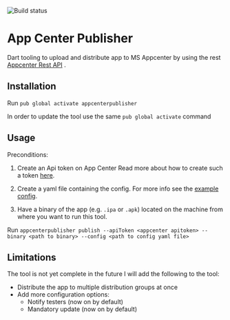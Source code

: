 ![Build status](https://travis-ci.com/remonh87/app_center_uploader.svg?branch=master)


# App Center Publisher

Dart tooling to upload and distribute app to MS Appcenter by using the rest [Appcenter Rest API]("https://docs.microsoft.com/en-us/appcenter/distribution/uploading#uploading-the-package", "MS Api docs") .

## Installation

Run `pub global activate appcenterpublisher `

In order to update the tool use the same `pub global activate` command

## Usage 

Preconditions:
1. Create an Api token on App Center Read more about how to create such a token [here](https://docs.microsoft.com/en-us/appcenter/api-docs/ "Appcenter api docs").

2. Create a yaml file containing the config. For more info see the [example config](https://github.com/remonh87/appcenterdistributor/tree/master/example/src, "Example config").

3. Have a binary of the app (e.g. `.ipa` or `.apk`) located on the machine from where you want to run this tool. 


Run ``` appcenterpublisher publish --apiToken <appcenter apitoken> --binary <path to binary> --config <path to config yaml file> ```


## Limitations

The tool is not yet complete in the future I will add the following to the tool:
  
* Distribute the app to multiple distribution groups at once
* Add more configuration options: 
    * Notify testers (now on by default)
    * Mandatory update (now on by default)

